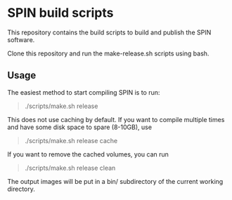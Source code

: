 # SPIN build scripts

This repository contains the build scripts to build and publish the SPIN
software.

Clone this repository and run the make-release.sh scripts using bash.

## Usage

The easiest method to start compiling SPIN is to run:
> ./scripts/make.sh release

This does not use caching by default. If you want to compile multiple times
and have some disk space to spare (8-10GB), use
> ./scripts/make.sh release cache

If you want to remove the cached volumes, you can run
> ./scripts/make.sh release clean

The output images will be put in a bin/ subdirectory of the current working
 directory.

<!-- ## Contents

**scripts/**
    build scripts for lede, spin, etc
    main entrance script for docker cmd

**Dockerfile**

 **README**
    Write command examples -->

<!-- **make-beta.sh**
   Script that builds all beta binaries in `bin/beta/` directory.
   Runs docker with specific bin/ bind mount. -->

<!-- **make-release.sh**
   Script that builds all release binaries in `bin/` directory.
   Runs docker with specific bin/ bind mount.  -->

<!-- **.gitignore**
    bin/ -->

<!-- # Manual

Handmatig builden bij beta-builds, met volumes en feed-link. Korte uitleg hoe
 dat moet.

Building release:
> docker build . -t spinbuild && docker run -v ccache:/build/cache -v ledesrc:/build/lede-source -v "$(pwd)"/bin:/build/output/sidn --rm -it spinbuild /build/build-release.sh


# Test
To log in to the image and manually run build commands, use the following
 command.

> docker build . -t spinbuild && docker run -v ccache:/build/cache -v ledesrc:/build/lede-source -v "$(pwd)"/output:/build/output/sidn --rm -it spinbuild /bin/bash

 -->
